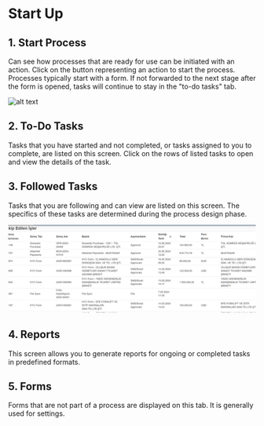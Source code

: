 # Start Up

## 1. Start Process
Can see how processes that are ready for use can be initiated with an action. Click on the button representing an action to start the process. Processes typically start with a form. If not forwarded to the next stage after the form is opened, tasks will continue to stay in the "to-do tasks" tab.

![alt text](/images/işbaşlat.png)

## 2. To-Do Tasks
Tasks that you have started and not completed, or tasks assigned to you to complete, are listed on this screen. Click on the rows of listed tasks to open and view the details of the task.

## 3. Followed Tasks
Tasks that you are following and can view are listed on this screen. The specifics of these tasks are determined during the process design phase.

![alt text](/images/image-3.png)

## 4. Reports
This screen allows you to generate reports for ongoing or completed tasks in predefined formats.

## 5. Forms
Forms that are not part of a process are displayed on this tab. It is generally used for settings.
